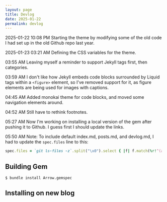 ```yaml
---
layout: page
title: Devlog
date: 2025-01-22
permalink: devlog
---
```


<time class="timestamp--date">2025-01-22</time>
<time class="timestamp--time">10:08 PM</time>
Starting the theme by modifying some of the old code I had set up in the old Github repo last year.


<time class="timestamp--date">2025-01-23</time>
<time class="timestamp--time">03:21 AM</time>
Defining the CSS variables for the theme.

<time class="timestamp--time">03:55 AM</time>
Leaving myself a reminder to support Jekyll tags first, then categories.

<time class="timestamp--time">03:59 AM</time>
I don't like how Jekyll embeds code blocks surrounded by Liquid tags within a `<figure>` element, so I've removed support for it, as figure elements are being used for images with captions.
    
<time class="timestamp--time">04:45 AM</time>
Added monokai theme for code blocks, and moved some navigation elements around.

<time class="timestamp--time">04:52 AM</time>
Still have to rethink footnotes.

<time class="timestamp--time">05:27 AM</time>
Now I'm working on installing a local version of the gem after pushing it to Github. I guess first I should update the links.

<time class="timestamp--time">05:50 AM</time>
Note: To include default index.md, posts.md, and devlog.md, I had to update the `spec.files` line to this:

```ruby
spec.files = `git ls-files -z`.split("\x0").select { |f| f.match(%r!^(assets|_data|_layouts|_includes|_sass|LICENSE|README|_config\.yml|Devlog\.md|index\.md|posts\.md)!i) }
```

## Building Gem

```shell
$ bundle install Arrow.gemspec
```

## Installing on new blog

